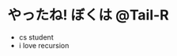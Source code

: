 # やったね! ぼくは @Tail-R
- cs student
- i love recursion


<!---
Tail-R/Tail-R is a ✨ special ✨ repository because its `README.md` (this file) appears on your GitHub profile.
You can click the Preview link to take a look at your changes.
--->
